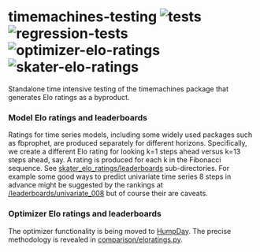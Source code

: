 # timemachines-testing ![tests](https://github.com/microprediction/timemachines/workflows/tests/badge.svg) ![regression-tests](https://github.com/microprediction/timemachines-testing/workflows/regression-tests/badge.svg) ![optimizer-elo-ratings](https://github.com/microprediction/timemachines-testing/workflows/optimizer-elo-ratings/badge.svg) ![skater-elo-ratings](https://github.com/microprediction/timemachines-testing/workflows/skater-elo-ratings/badge.svg)

Standalone time intensive testing of the timemachines package that generates Elo ratings as a byproduct. 


### Model Elo ratings and leaderboards

Ratings for time series models, including some widely used packages such as fbprophet, are produced separately for different horizons. Specifically, we create a different Elo rating for looking k=1 steps ahead versus k=13 steps ahead, say. A rating is produced for each k in the Fibonacci sequence. See [skater_elo_ratings/leaderboards](https://github.com/microprediction/timemachines-testing/tree/main/skater_elo_ratings/leaderboards) sub-directories. For example some good ways to predict univariate time series 8 steps in advance might be suggested by the rankings at [/leaderboards/univariate_008](https://github.com/microprediction/timemachines-testing/tree/main/skater_elo_ratings/leaderboards/univariate_008) but of course their are caveats. 

### Optimizer Elo ratings and leaderboards

The optimizer functionality is being moved to [HumpDay](https://github.com/microprediction/humpday). The precise methodology is revealed in [comparison/eloratings.py](https://github.com/microprediction/humpday/blob/main/humpday/comparison/eloratings.py). 
